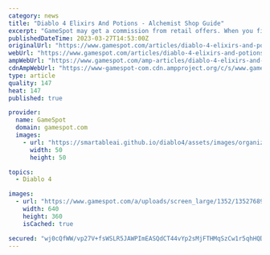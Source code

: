 ```yaml
---
category: news
title: "Diablo 4 Elixirs And Potions - Alchemist Shop Guide"
excerpt: "GameSpot may get a commission from retail offers. When you first arrive in the city of Kyovashad in Diablo 4, you might be tempted to set out on your grand adventure in Sanctuary. Lilith is waiting ..."
publishedDateTime: 2023-03-27T14:53:00Z
originalUrl: "https://www.gamespot.com/articles/diablo-4-elixirs-and-potions-alchemist-shop-guide/1100-6512737/"
webUrl: "https://www.gamespot.com/articles/diablo-4-elixirs-and-potions-alchemist-shop-guide/1100-6512737/"
ampWebUrl: "https://www.gamespot.com/amp-articles/diablo-4-elixirs-and-potions-alchemist-shop-guide/1100-6512737/"
cdnAmpWebUrl: "https://www-gamespot-com.cdn.ampproject.org/c/s/www.gamespot.com/amp-articles/diablo-4-elixirs-and-potions-alchemist-shop-guide/1100-6512737/"
type: article
quality: 147
heat: 147
published: true

provider:
  name: GameSpot
  domain: gamespot.com
  images:
    - url: "https://smartableai.github.io/diablo4/assets/images/organizations/gamespot.com-50x50.jpg"
      width: 50
      height: 50

topics:
  - Diablo 4

images:
  - url: "https://www.gamespot.com/a/uploads/screen_large/1352/13527689/4112039-diabloiv_ultimateeditionbreakdown.mp4.00_00_04_01.still001.jpg"
    width: 640
    height: 360
    isCached: true

secured: "wj0cQfWW/vp27V+fsWSLR5JAWPImEASQdCT44vYp2sMjFTHMqSzCw1r5qhHQD+P2EQC8+sghl8MNB+K0Zaa6wL8XCU+3uxdRF+9xSOcRBZ3K/rujeGbBLhB51JZzGZ9eANI7tSNBdSlXhBgOdunKNc8IrKZjuL35vINT5yY1zjU8cWLi280jRUUnPoNLd7oiwbIvsDzwUf/StqExSWxHOuV32nNDXXuXF9uqVzzE/A38WHFEjqhvdd7sPNQwjd+OkakW9yGTA6zMnPNG/EulN3tZBr4lObkUoOPYCf3WfeUKs3c2oRHIaIGv3cAUB9BrcVACjyYZh7Qp6IgKEnzZlZizd6DEmCshsx2lOIGdqPg=;PXbeSwaDqoXpS4d4CYWtCw=="
---
```


